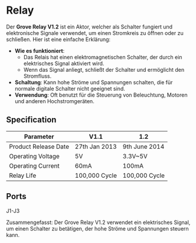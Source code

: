 # Relay

Der **Grove Relay V1.2** ist ein Aktor, welcher als Schalter fungiert und elektronische Signale verwendet, um einen Stromkreis zu öffnen oder zu schließen. Hier ist eine einfache Erklärung:

- **Wie es funktioniert**:
    - Das Relais hat einen elektromagnetischen Schalter, der durch ein elektrisches Signal aktiviert wird.
    - Wenn das Signal anliegt, schließt der Schalter und ermöglicht den Stromfluss.
- **Schaltung**: Kann hohe Ströme und Spannungen schalten, die für normale digitale Schalter nicht geeignet sind.
- **Verwendung**: Oft benutzt für die Steuerung von Beleuchtung, Motoren und anderen Hochstromgeräten.

## Specification

| Parameter              | V1.1             | **1.2**       |
|------------------------|------------------|---------------|
| Product Release Date   | 27th Jan 2013    | 9th June 2014 |
| Operating Voltage      | 5V               | 3.3V~5V       |
| Operating Current      | 60mA             | 100mA         |
| Relay Life             | 100,000 Cycle    | 100,000 Cycle |

## Ports

J1-J3

Zusammengefasst: Der Grove Relay V1.2 verwendet ein elektrisches Signal, um einen Schalter zu betätigen, der hohe Ströme und Spannungen steuern kann.

